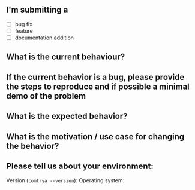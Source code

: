 ## I'm submitting a

- [ ] bug fix
- [ ] feature
- [ ] documentation addition

## What is the current behaviour?

## If the current behavior is a bug, please provide the steps to reproduce and if possible a minimal demo of the problem

## What is the expected behavior?

## What is the motivation / use case for changing the behavior?

## Please tell us about your environment:

Version (`comtrya --version`):
Operating system:
